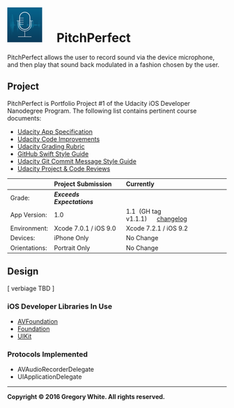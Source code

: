 # ![App Icon](./Paperwork/READMEFiles/PitchPerfect_80.png)&nbsp;&nbsp;&nbsp;&nbsp;&nbsp;PitchPerfect

PitchPerfect allows the user to record sound via the device microphone,
and then play that sound back modulated in a fashion chosen by the user.

## Project

PitchPerfect is Portfolio Project #1 of the Udacity iOS Developer Nanodegree
Program.  The following list contains pertinent course documents:
* [Udacity App Specification](./Paperwork/Udacity/UdacityAppSpecification.pdf)  
* [Udacity Code Improvements](./Paperwork/Udacity/UdacityCodeImprovements.pdf)
* [Udacity Grading Rubric](./Paperwork/Udacity/UdacityGradingRubric.pdf)  
* [GitHub Swift Style Guide](./Paperwork/Udacity/GitHubSwiftStyleGuide.pdf)  
* [Udacity Git Commit Message Style Guide](./Paperwork/Udacity/UdacityGitCommitMessageStyleGuide.pdf)  
* [Udacity Project & Code Reviews](https://review.udacity.com/#!/reviews/48019)

|               | Project Submission          | Currently
| :----------   | :-------------              | :----------------- |
| Grade:        |  ***Exceeds Expectations*** | |  
| App Version:  | 1.0                         | 1.1&nbsp;&nbsp;(GH tag v1.1.1)&nbsp;&nbsp;&nbsp;&nbsp;&nbsp;&nbsp;[changelog](./Paperwork/READMEFiles/ChangeLog.md)|
| Environment:  | Xcode 7.0.1 / iOS 9.0       | Xcode 7.2.1 / iOS 9.2 |
| Devices:      | iPhone Only                 | No Change |
| Orientations: | Portrait Only               | No Change |

## Design

[ verbiage TBD ]

### iOS Developer Libraries In Use

* [AVFoundation](./Paperwork/READMEFiles/AVFoundation.md)
* [Foundation](./Paperwork/READMEFiles/Foundation.md)
* [UIKit](./Paperwork/READMEFiles/UIKit.md)

### Protocols Implemented

* AVAudioRecorderDelegate
* UIApplicationDelegate

---
**Copyright © 2016 Gregory White. All rights reserved.**
